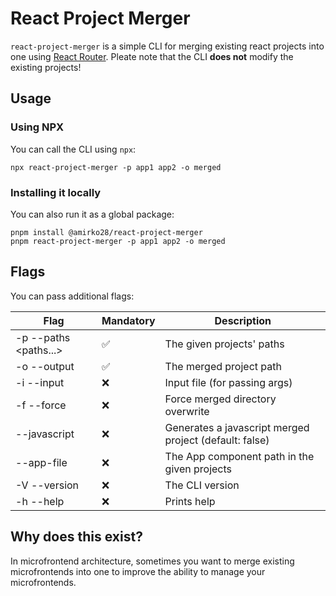 # React Project Merger

`react-project-merger` is a simple CLI for merging existing react projects into one using [React Router](https://github.com/remix-run/react-router). Pleate note that the CLI **does not** modify the existing projects!

## Usage

### Using NPX

You can call the CLI using `npx`:

```console
npx react-project-merger -p app1 app2 -o merged
```

### Installing it locally

You can also run it as a global package:

```console
pnpm install @amirko28/react-project-merger
pnpm react-project-merger -p app1 app2 -o merged
```

## Flags

You can pass additional flags:

| Flag                     | Mandatory | Description                                            |
| ------------------------ | --------- | ------------------------------------------------------ |
| -p --paths <paths...>    | ✅        | The given projects' paths                              |
| -o --output <output>     | ✅        | The merged project path                                |
| -i --input <inputPath>   | ❌        | Input file (for passing args)                          |
| -f --force               | ❌        | Force merged directory overwrite                       |
| --javascript             | ❌        | Generates a javascript merged project (default: false) |
| --app-file <appFilePath> | ❌        | The App component path in the given projects           |
| -V --version             | ❌        | The CLI version                                        |
| -h --help                | ❌        | Prints help                                            |

## Why does this exist?

In microfrontend architecture, sometimes you want to merge existing microfrontends into one to improve the ability to manage your microfrontends.

